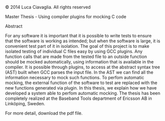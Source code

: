 © 2014 Luca Ciavaglia. All rights reserved

Master Thesis - Using compiler plugins for mocking C code

Abstract

For any software it is important that it is possible to write tests to ensure that the
software is working as intended; but when the software is large, it is convenient
test part of it in isolation. The goal of this project is to make isolated testing of
individual C files easy by using GCC plugins. Any function calls that are made
from the tested file to an outside function should be mocked automatically, using
information that is available in the compiler.
It is possible through plugins, to access at the abstract syntax tree (AST) built
when GCC parses the input file. In the AST we can find all the information necessary
to mock such functions. To perfom automatic mocking, the external function of the
software to test are replaced with the new functions generated via plugin.
In this thesis, we explain how we have developed a system able to perfom
automatic mocking.
The thesis has been completely realized at the Baseband Tools department of
Ericsson AB in Linköping, Sweden.

For more detail, download the pdf file.
